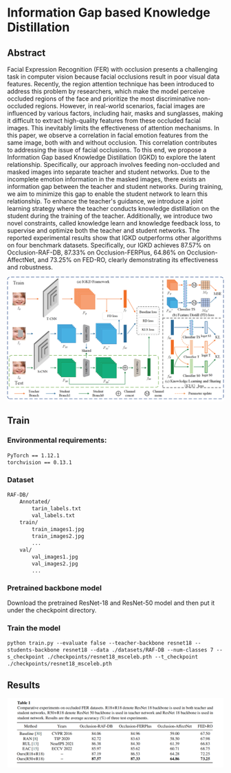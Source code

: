 # Information Gap based Knowledge Distillation #
## Abstract ##
Facial Expression Recognition (FER) with occlusion presents a challenging task in computer vision because facial occlusions result in poor visual data features. Recently, the region attention technique has been introduced to address this problem by researchers, which make the model perceive occluded regions of the face and prioritize the most discriminative non-occluded regions. However, in real-world scenarios, facial images are influenced by various factors, including hair, masks and sunglasses, making it difficult to extract high-quality features from these occluded facial images. This inevitably limits the effectiveness of attention mechanisms. In this paper, we observe a correlation in facial emotion features from the same image, both with and without occlusion. This correlation contributes to addressing the issue of facial occlusions. To this end, we propose a Information Gap based Knowledge Distillation (IGKD) to explore the latent relationship. Specifically, our approach involves feeding non-occluded and masked images into separate teacher and student networks. Due to the incomplete emotion information in the masked images, there exists an information gap between the teacher and student networks. During training, we aim to minimize this gap to enable the student network to learn this relationship. To enhance the teacher's guidance, we introduce a joint learning strategy where the teacher conducts knowledge distillation on the student during the training of the teacher. Additionally, we introduce two novel constraints, called knowledge learn and knowledge feedback loss, to supervise and optimize both the teacher and student networks. The reported experimental results show that IGKD outperforms other algorithms on four benchmark datasets. Specifically, our IGKD achieves 87.57% on Occlusion-RAF-DB, 87.33% on Occlusion-FERPlus, 64.86% on Occlusion-AffectNet, and 73.25% on FED-RO, clearly demonstrating its effectiveness and robustness. 

![Framework](https://github.com/Lzh-Code-lab/IGKD/blob/main/images/Framework.png)

## Train ##
### Environmental requirements: ###
    PyTorch == 1.12.1  
    torchvision == 0.13.1

### Dataset ###
```
RAF-DB/
    Annotated/
        tarin_labels.txt
        val_labels.txt
    train/
        train_images1.jpg
        train_images2.jpg
        ...
    val/
        val_images1.jpg
        val_images2.jpg
        ...	
```
### Pretrained backbone model ###
Download the pretrained ResNet-18 and ResNet-50 model and then put it under the checkpoint directory.

### Train the model ###
```
python train.py --evaluate false --teacher-backbone resnet18 --students-backbone resnet18 --data ./datasets/RAF-DB --num-classes 7 --s_checkpoint ./checkpoints/resnet18_msceleb.pth --t_checkpoint ./checkpoints/resnet18_msceleb.pth
```

## Results ###
![Result](https://github.com/Lzh-Code-lab/IGKD/blob/main/images/Result.png)



